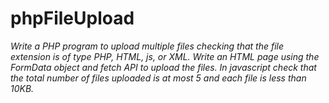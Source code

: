 # phpFileUpload
<i>Write a PHP program to upload multiple files checking that the file extension is of type PHP, HTML, js, or XML. Write an HTML page using the FormData object and fetch API to upload the files. In javascript check that the total number of files uploaded is at most 5 and each file is less than 10KB.</i>
